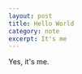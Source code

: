 ```yaml
---
layout: post
title: Hello World
category: note
excerpt: It's me
---
```


<div class=txt>
<p>Yes, it's me.</p>
</div>